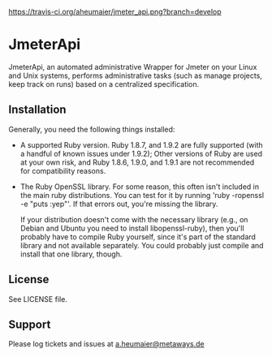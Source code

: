https://travis-ci.org/aheumaier/jmeter_api.png?branch=develop

JmeterApi
======

JmeterApi, an automated administrative Wrapper for Jmeter on your Linux and Unix systems, performs
administrative tasks (such as manage projects, keep track on runs) based on a centralized specification.


Installation
------------

Generally, you need the following things installed:

* A supported Ruby version. Ruby 1.8.7, and 1.9.2 are fully supported
  (with a handful of known issues under 1.9.2); Other versions of Ruby
  are used at your own risk, and Ruby 1.8.6, 1.9.0, and 1.9.1 are not
  recommended for compatibility reasons.

* The Ruby OpenSSL library.  For some reason, this often isn't included
  in the main ruby distributions.  You can test for it by running
  'ruby -ropenssl -e "puts :yep"'.  If that errors out, you're missing the
  library.

  If your distribution doesn't come with the necessary library (e.g., on Debian
  and Ubuntu you need to install libopenssl-ruby), then you'll probably have to
  compile Ruby yourself, since it's part of the standard library and not
  available separately.  You could probably just compile and install that one
  library, though.

License
-------

See LICENSE file.

Support
-------

Please log tickets and issues at a.heumaier@metaways.de
